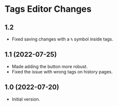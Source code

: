 # Tags Editor Changes

## 1.2

* Fixed saving changes with a `%` symbol inside tags.

## 1.1 (2022-07-25)

* Made adding the button more robust.
* Fixed the issue with wrong tags on history pages.

## 1.0 (2022-07-20)

* Initial version.
